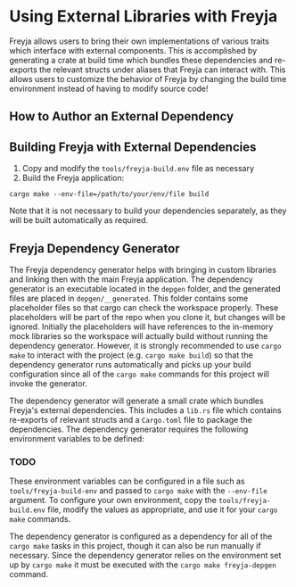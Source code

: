 # Using External Libraries with Freyja

Freyja allows users to bring their own implementations of various traits which interface with external components. This is accomplished by generating a crate at build time which bundles these dependencies and re-exports the relevant structs under aliases that Freyja can interact with. This allows users to customize the behavior of Freyja by changing the build time environment instead of having to modify source code!

## How to Author an External Dependency

## Building Freyja with External Dependencies

1. Copy and modify the `tools/freyja-build.env` file as necessary
1. Build the Freyja application:

```shell
cargo make --env-file=/path/to/your/env/file build
```

Note that it is not necessary to build your dependencies separately, as they will be built automatically as required.

## Freyja Dependency Generator

The Freyja dependency generator helps with bringing in custom libraries and linking then with the main Freyja application. The dependency generator is an executable located in the `depgen` folder, and the generated files are placed in `depgen/__generated`. This folder contains some placeholder files so that cargo can check the workspace properly. These placeholders will be part of the repo when you clone it, but changes will be ignored. Initially the placeholders will have references to the in-memory mock libraries so the workspace will actually build without running the dependency generator. However, it is strongly recommended to use `cargo make` to interact with the project (e.g. `cargo make build`) so that the dependency generator runs automatically and picks up your build configuration since all of the `cargo make` commands for this project will invoke the generator.

The dependency generator will generate a small crate which bundles Freyja's external dependencies. This includes a `lib.rs` file which contains re-exports of relevant structs and a `Cargo.toml` file to package the dependencies. The dependency generator requires the following environment variables to be defined:

### TODO

These environment variables can be configured in a file such as `tools/freyja-build-env` and passed to `cargo make` with the `--env-file` argument. To configure your own environment, copy the `tools/freyja-build.env` file, modify the values as appropriate, and use it for your `cargo make` commands.

The dependency generator is configured as a dependency for all of the `cargo make` tasks in this project, though it can also be run manually if necessary. Since the dependency generator relies on the environment set up by `cargo make` it must be executed with the `cargo make freyja-depgen` command.